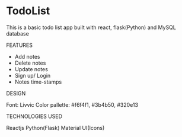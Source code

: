 # TodoList

This is a basic todo list app built with react, flask(Python) and MySQL database

FEATURES

- Add notes
- Delete notes
- Update notes
- Sign up/ Login
- Notes time-stamps

DESIGN

Font: Livvic
Color pallette: #f6f4f1, #3b4b50, #320e13

TECHNOLOGIES USED

Reactjs
Python(Flask)
Material UI(Icons)
